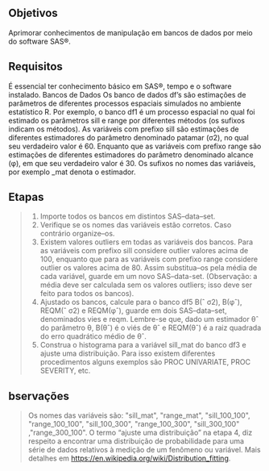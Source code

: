 ## Objetivos
Aprimorar conhecimentos de manipulação em bancos de dados por meio do software SAS®.
## Requisitos
É essencial ter conhecimento básico em SAS®, tempo e o software instalado.
Bancos de Dados
Os banco de dados df’s são estimações de parâmetros de diferentes processos espaciais simulados no
ambiente estatístico R. Por exemplo, o banco df1 é um processo espacial no qual foi estimado os
parâmetros sill e range por diferentes métodos (os sufixos indicam os métodos).
As variáveis com prefixo sill são estimações de diferentes estimadores do parâmetro denominado
patamar (σ2), no qual seu verdadeiro valor é 60. Enquanto que as variáveis com prefixo range são
estimações de diferentes estimadores do parâmetro denominado alcance (φ), em que seu verdadeiro
valor é 30. Os sufixos no nomes das variáveis, por exemplo _mat denota o estimador.
## Etapas
> 1. Importe todos os bancos em distintos SAS–data–set.
> 2. Verifique se os nomes das variáveis estão corretos. Caso contrário organize–os.
> 3. Existem valores outliers em todas as variáveis dos bancos. Para as variáveis com prefixo sill
considere outlier valores acima de 100, enquanto que para as variáveis com prefixo range considere outlier os valores acima de 80. Assim substitua–os pela média de cada variável, guarde
em um novo SAS–data-set. (Observação: a média deve ser calculada sem os valores outliers;
isso deve ser feito para todos os bancos).
> 4. Ajustado os bancos, calcule para o banco df5 B(ˆ σ2), B(φˆ), REQM(ˆ σ2) e REQM(φˆ), guarde em
dois SAS–data–set, denominados vies e reqm.
Lembre-se que, dado um estimador θˆ do parâmetro θ, B(θˆ) é o viés de θˆ e REQM(θˆ) é a raiz
quadrada do erro quadrático médio de θˆ.
> 5. Construa o histograma para a variável sill_mat do banco df3 e ajuste uma distribuição. Para
isso existem diferentes procedimentos alguns exemplos são PROC UNIVARIATE, PROC SEVERITY, etc.
## bservações
> Os nomes das variáveis são: "sill_mat", "range_mat", "sill_100_100", "range_100_100",
"sill_100_300", "range_100_300", "sill_300_100" ,"range_300_100".
> O termo “ajuste uma distribuição” na etapa 4, diz respeito a encontrar uma distribuição de
probabilidade para uma série de dados relativos à medição de um fenômeno ou variável. Mais
detalhes em https://en.wikipedia.org/wiki/Distribution_fitting.
